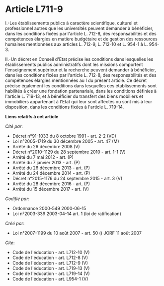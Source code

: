 # Article L711-9

I.-Les établissements publics à caractère scientifique, culturel et professionnel autres que les universités peuvent demander
à bénéficier, dans les conditions fixées par l'article L. 712-8, des responsabilités et des compétences élargies en matière
budgétaire et de gestion des ressources humaines mentionnées aux articles L. 712-9, L. 712-10 et L. 954-1 à L. 954-3. 

II.-Un décret en Conseil d'Etat précise les conditions dans lesquelles les établissements publics administratifs dont les
missions comportent l'enseignement supérieur et la recherche peuvent demander à bénéficier, dans les conditions fixées par
l'article L. 712-8, des responsabilités et des compétences élargies mentionnées au I du présent article. Ce décret précise
également les conditions dans lesquelles ces établissements sont habilités à créer une fondation partenariale, dans les
conditions définies à l'article L. 719-13, et à bénéficier du transfert des biens mobiliers et immobiliers appartenant à
l'Etat qui leur sont affectés ou sont mis à leur disposition, dans les conditions fixées à l'article L. 719-14.

**Liens relatifs à cet article**

_Cité par_:

  - Décret n°91-1033 du 8 octobre 1991 - art. 2-2 (VD)
  - Loi n°2005-1719 du 30 décembre 2005 - art. 47 (M)
  - Arrêté du 26 décembre 2008 (V)
  - Décret n°2010-1129 du 28 septembre 2010 - art. 1-1 (V)
  - Arrêté du 7 mai 2012 - art. (P)
  - Arrêté du 7 janvier 2013 - art. (P)
  - Arrêté du 26 décembre 2013 - art. (P)
  - Arrêté du 24 décembre 2014 - art. (P)
  - Décret n°2015-1176 du 24 septembre 2015 - art. 3 (V)
  - Arrêté du 28 décembre 2016 - art. (P)
  - Arrêté du 15 décembre 2017 - art. (V)

_Codifié par_:

  - Ordonnance 2000-549 2000-06-15
  - Loi n°2003-339 2003-04-14 art. 1 (loi de ratification)

_Créé par_:

  - Loi n°2007-1199 du 10 août 2007 - art. 50 () JORF 11 août 2007

_Cite_:

  - Code de l'éducation - art. L712-10 (V)
  - Code de l'éducation - art. L712-8 (V)
  - Code de l'éducation - art. L712-9 (V)
  - Code de l'éducation - art. L719-13 (V)
  - Code de l'éducation - art. L719-14 (V)
  - Code de l'éducation - art. L954-1 (V)
